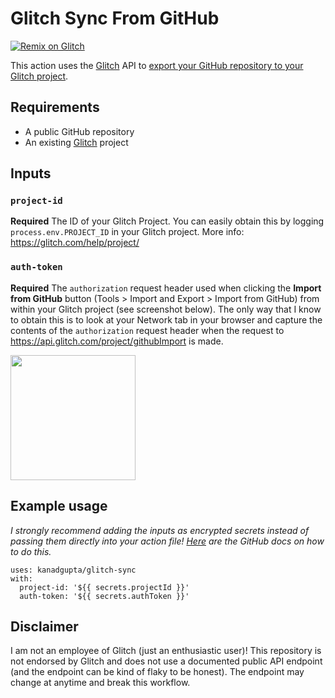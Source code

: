 # Glitch Sync From GitHub

[![Remix on Glitch](https://cdn.glitch.com/2703baf2-b643-4da7-ab91-7ee2a2d00b5b%2Fremix-button.svg)](https://glitch.com/edit/#!/import/github/kanadgupta/glitch-sync)

This action uses the [Glitch](https://glitch.com/) API to [export your GitHub repository to your Glitch project](https://glitch.com/help/import-git/).

## Requirements

- A public GitHub repository
- An existing [Glitch](https://glitch.com/) project

## Inputs

### `project-id`

**Required** The ID of your Glitch Project. You can easily obtain this by logging `process.env.PROJECT_ID` in your Glitch project. More info: https://glitch.com/help/project/

### `auth-token`

**Required** The `authorization` request header used when clicking the **Import from GitHub** button (Tools > Import and Export > Import from GitHub) from within your Glitch project (see screenshot below). The only way that I know to obtain this is to look at your Network tab in your browser and capture the contents of the `authorization` request header when the request to https://api.glitch.com/project/githubImport is made.

<img src="https://user-images.githubusercontent.com/8854718/77256998-982c4900-6c3f-11ea-9b50-c2d27d37f8cd.png" width="200">

## Example usage

*I strongly recommend adding the inputs as encrypted secrets instead of passing them directly into your action file! [Here](https://help.github.com/en/actions/configuring-and-managing-workflows/creating-and-storing-encrypted-secrets#creating-encrypted-secrets) are the GitHub docs on how to do this.*

```
uses: kanadgupta/glitch-sync
with:
  project-id: '${{ secrets.projectId }}'
  auth-token: '${{ secrets.authToken }}'
```

## Disclaimer

I am not an employee of Glitch (just an enthusiastic user)! This repository is not endorsed by Glitch and does not use a documented public API endpoint (and the endpoint can be kind of flaky to be honest). The endpoint may change at anytime and break this workflow.
